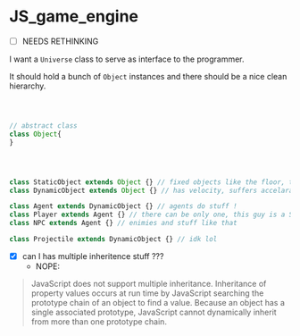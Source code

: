 # JS_game_engine

- [ ] NEEDS RETHINKING


I want a `Universe` class to serve as interface to the programmer.

It should hold a bunch of `Object` instances and there should be a nice clean hierarchy.

```Javascript



// abstract class 
class Object{
}




class StaticObject extends Object {} // fixed objects like the floor, they move in the oppposite direction of the player
class DynamicObject extends Object {} // has velocity, suffers accelaration stuff like that

class Agent extends DynamicObject {} // agents do stuff ! 
class Player extends Agent {} // there can be only one, this guy is a Singleton
class NPC extends Agent {} // enimies and stuff like that

class Projectile extends DynamicObject {} // idk lol


```

-[x] can I has multiple inheritence stuff ???
   - NOPE:
> JavaScript does not support multiple inheritance. Inheritance of property values occurs at run time by JavaScript searching the prototype chain of an object to find a value. Because an object has a single associated prototype, JavaScript cannot dynamically inherit from more than one prototype chain.
